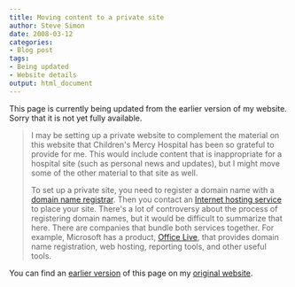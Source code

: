 ```yaml
---
title: Moving content to a private site
author: Steve Simon
date: 2008-03-12
categories:
- Blog post
tags:
- Being updated
- Website details
output: html_document
---
```

This page is currently being updated from the earlier version of my website. Sorry that it is not yet fully available.

> I may be setting up a private website to complement the material on
> this website that Children's Mercy Hospital has been so grateful to
> provide for me. This would include content that is inappropriate for a
> hospital site (such as personal news and updates), but I might move
> some of the other material to that site as well.
>
> To set up a private site, you need to register a domain name with a
> [domain name
> registrar](http://en.wikipedia.org/wiki/Domain_name_registrar). Then
> you contact an [Internet hosting
> service](http://en.wikipedia.org/wiki/Internet_hosting_services) to
> place your site. There's a lot of controversy about the process of
> registering domain names, but it would be difficult to summarize that
> here. There are companies that bundle both services together. For
> example, Microsoft has a product, [Office
> Live](http://www.officelive.com/), that provides domain name
> registration, web hosting, reporting tools, and other useful tools.

You can find an [earlier version][sim1] of this page on my [original website][sim2].

[sim1]: http://www.pmean.com/08/MovingContent.html
[sim2]: http://www.pmean.com/original_site.html
